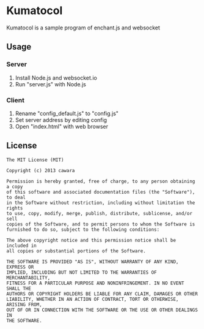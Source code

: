 Kumatocol
=========

Kumatocol is a sample program of enchant.js and websocket

Usage
-----
### Server
1. Install Node.js and websocket.io
2. Run "server.js" with Node.js

### Client
1. Rename "config_default.js" to "config.js"
2. Set server address by editing config
3. Open "index.html" with web browser

License
-------
```
The MIT License (MIT)

Copyright (c) 2013 cawara

Permission is hereby granted, free of charge, to any person obtaining a copy
of this software and associated documentation files (the "Software"), to deal
in the Software without restriction, including without limitation the rights
to use, copy, modify, merge, publish, distribute, sublicense, and/or sell
copies of the Software, and to permit persons to whom the Software is
furnished to do so, subject to the following conditions:

The above copyright notice and this permission notice shall be included in
all copies or substantial portions of the Software.

THE SOFTWARE IS PROVIDED "AS IS", WITHOUT WARRANTY OF ANY KIND, EXPRESS OR
IMPLIED, INCLUDING BUT NOT LIMITED TO THE WARRANTIES OF MERCHANTABILITY,
FITNESS FOR A PARTICULAR PURPOSE AND NONINFRINGEMENT. IN NO EVENT SHALL THE
AUTHORS OR COPYRIGHT HOLDERS BE LIABLE FOR ANY CLAIM, DAMAGES OR OTHER
LIABILITY, WHETHER IN AN ACTION OF CONTRACT, TORT OR OTHERWISE, ARISING FROM,
OUT OF OR IN CONNECTION WITH THE SOFTWARE OR THE USE OR OTHER DEALINGS IN
THE SOFTWARE.
```
